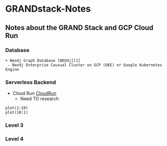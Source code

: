 # GRANDstack-Notes

## Notes about the GRAND Stack and GCP Cloud Run

### Database

    + Neo4j Graph Database [NEO4j][1]
     - Neo4j Enterprise Causual Cluster on GCP (GKE) or Google Kubernetes Engine

### Serverless Backend

- Cloud Run [CloudRun][2]
  - Need TO research

```{r, fig.show='hold'}
plot(1:10)
plot(10:1)
```

### Level 3

### Level 4

[1]: http://neo4j.com/why-graph-databases
[2]: cloud.google.com/run

[1]:
[1]:
